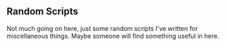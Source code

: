 Random Scripts
--------------

Not much going on here, just some random scripts I've written for
miscellaneous things. Maybe someone will find something useful in here.
